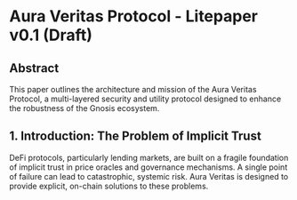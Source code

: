 # Aura Veritas Protocol - Litepaper v0.1 (Draft)

## Abstract
This paper outlines the architecture and mission of the Aura Veritas Protocol, a multi-layered security and utility protocol designed to enhance the robustness of the Gnosis ecosystem.

## 1. Introduction: The Problem of Implicit Trust
DeFi protocols, particularly lending markets, are built on a fragile foundation of implicit trust in price oracles and governance mechanisms. A single point of failure can lead to catastrophic, systemic risk. Aura Veritas is designed to provide explicit, on-chain solutions to these problems.